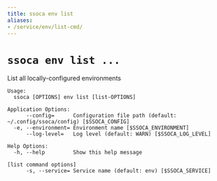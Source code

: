 ```yaml
---
title: ssoca env list
aliases:
- /service/env/list-cmd/
---
```


# `ssoca env list ...`

List all locally-configured environments

    Usage:
      ssoca [OPTIONS] env list [list-OPTIONS]
    
    Application Options:
          --config=      Configuration file path (default: ~/.config/ssoca/config) [$SSOCA_CONFIG]
      -e, --environment= Environment name [$SSOCA_ENVIRONMENT]
          --log-level=   Log level (default: WARN) [$SSOCA_LOG_LEVEL]
    
    Help Options:
      -h, --help         Show this help message
    
    [list command options]
          -s, --service= Service name (default: env) [$SSOCA_SERVICE]
    
